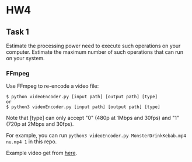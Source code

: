 # HW4

## Task 1
Estimate the processing power need to execute such operations on your computer. 
Estimate the maximum number of such operations that can run on your system.

### FFmpeg
Use FFmpeg to re-encode a video file:

```
$ python videoEncoder.py [input path] [output path] [type]
or
$ python3 videoEncoder.py [input path] [output path] [type]
```

Note that [type] can only accept "0" (480p at 1Mbps and 30fps) and "1" (720p at 2Mbps and 30fps).

For example, 
you can run `python3 videoEncoder.py MonsterDrinkKebab.mp4 nu.mp4 1` in this repo.

Example video get from [here](https://www.youtube.com/watch?v=cw31vtWOXuk).

